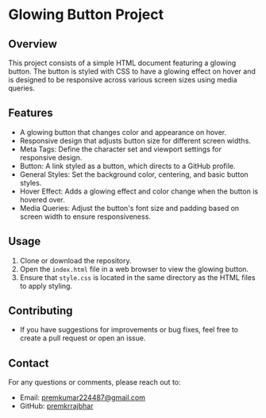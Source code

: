 # Glowing Button Project

## Overview

This project consists of a simple HTML document featuring a glowing button. The button is styled with CSS to have a glowing effect on hover and is designed to be responsive across various screen sizes using media queries.

## Features

- A glowing button that changes color and appearance on hover.
- Responsive design that adjusts button size for different screen widths.
- Meta Tags: Define the character set and viewport settings for responsive design.
- Button: A link styled as a button, which directs to a GitHub profile.
- General Styles: Set the background color, centering, and basic button styles.
- Hover Effect: Adds a glowing effect and color change when the button is hovered over.
- Media Queries: Adjust the button's font size and padding based on screen width to ensure responsiveness.

## Usage

1. Clone or download the repository.
2. Open the `index.html` file in a web browser to view the glowing button.
3. Ensure that `style.css` is located in the same directory as the HTML files to apply styling.

## Contributing 
- If you have suggestions for improvements or bug fixes, feel free to create a pull request or open an issue.

## Contact

For any questions or comments, please reach out to:
- Email: [premkumar224487@gmail.com](mailto:premkumar224487@gmail.com)
- GitHub: [premkrrajbhar](https://github.com/premkrrajbhar)
